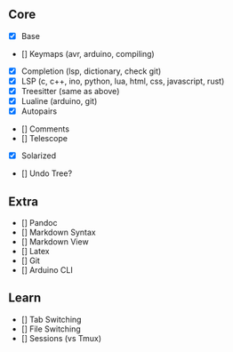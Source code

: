 ## Core

- [x] Base
- [] Keymaps            (avr, arduino, compiling)
- [x] Completion         (lsp, dictionary, check git)
- [x] LSP                (c, c++, ino, python, lua, html, css, javascript, rust)
- [x] Treesitter         (same as above)
- [x] Lualine            (arduino, git)
- [x] Autopairs     
- [] Comments
- [] Telescope
- [x] Solarized
- [] Undo Tree?

## Extra

- [] Pandoc 
- [] Markdown Syntax   
- [] Markdown View 
- [] Latex 
- [] Git 
- [] Arduino CLI 

## Learn

- [] Tab Switching
- [] File Switching    
- [] Sessions (vs Tmux)
